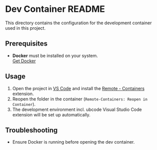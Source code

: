 # Dev Container README

This directory contains the configuration for the development container used in this project.

## Prerequisites

- **Docker** must be installed on your system.  
    [Get Docker](https://docs.docker.com/get-docker/)

## Usage

1. Open the project in [VS Code](https://code.visualstudio.com/) and install the [Remote - Containers](https://marketplace.visualstudio.com/items?itemName=ms-vscode-remote.remote-containers) extension.
2. Reopen the folder in the container (`Remote-Containers: Reopen in Container`).
3. The development environment incl. ubcode Visual Studio Code extension will be set up automatically.

## Troubleshooting

- Ensure Docker is running before opening the dev container.
